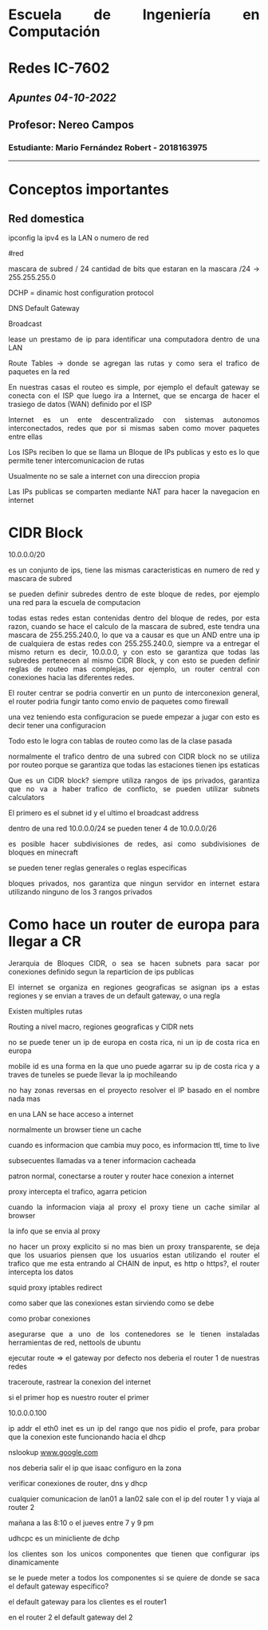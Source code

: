 <div align="justify"> 

# Escuela de Ingeniería en Computación
# Redes IC-7602
## _Apuntes 04-10-2022_
## Profesor: Nereo Campos
### Estudiante: Mario Fernández Robert - 2018163975
---------

# Conceptos importantes

## Red domestica

ipconfig
la ipv4 es la LAN o numero de red

#red 

mascara de subred / 24 cantidad de bits que estaran en la mascara
/24 -> 255.255.255.0

DCHP = dinamic host configuration protocol

DNS
Default Gateway

Broadcast

lease un prestamo de ip para identificar una computadora dentro de una LAN

Route Tables -> donde se agregan las rutas y como sera el trafico de paquetes en la red


En nuestras casas el routeo es simple, por ejemplo el default gateway se conecta con el ISP que luego ira a Internet, que se encarga de hacer el trasiego de datos
(WAN) definido por el ISP

Internet es un ente descentralizado con sistemas autonomos interconectados, redes que por si mismas saben como mover paquetes entre ellas

Los ISPs reciben lo que se llama un Bloque de IPs publicas y esto es lo que permite tener intercomunicacion de rutas

Usualmente no se sale a internet con una direccion propia

Las IPs publicas se comparten mediante NAT para hacer la navegacion en internet

# 

# CIDR Block
10.0.0.0/20

es un conjunto de ips, tiene las mismas caracteristicas en numero de red y mascara de subred

se pueden definir subredes dentro de este bloque de redes, por ejemplo una red para la escuela de computacion

todas estas redes estan contenidas dentro del bloque de redes, por esta razon, cuando se hace el calculo de la mascara de subred, este tendra una mascara de 255.255.240.0, lo que va a causar es que un AND entre una ip de cualquiera de estas redes con 255.255.240.0, siempre va a entregar el mismo return es decir, 10.0.0.0, y con esto se garantiza que todas las subredes pertenecen al mismo CIDR Block, y con esto se pueden definir reglas de routeo mas complejas, por ejemplo, un router central con conexiones hacia las diferentes redes.

El router centrar se podria convertir en un punto de interconexion general, el router podria fungir tanto como envio de paquetes como firewall

una vez teniendo esta configuracion se puede empezar a jugar con esto es decir tener una configuracion 

Todo esto le logra con tablas de routeo como las de la clase pasada

normalmente el trafico dentro de una subred con CIDR block no se utiliza por routeo porque se garantiza que todas las estaciones tienen ips estaticas

Que es un CIDR block?
siempre utiliza rangos de ips privados, garantiza que no va a haber trafico de conflicto, se pueden utilizar subnets calculators

El primero es el subnet id y el ultimo el broadcast address

dentro de una red 10.0.0.0/24 se pueden tener 4 de 10.0.0.0/26


es posible hacer subdivisiones de redes, asi como subdivisiones de bloques en minecraft

se pueden tener reglas generales o reglas especificas

bloques privados, nos garantiza que ningun servidor en internet estara utilizando ninguno de los 3 rangos privados

#

# Como hace un router de europa para llegar a CR

Jerarquia de Bloques CIDR, o sea se hacen subnets para sacar por conexiones definido segun la reparticion de ips publicas


El internet se organiza en regiones geograficas se asignan ips a estas regiones y se envian a traves de un default gateway, o una regla

Existen multiples rutas

Routing a nivel macro, regiones geograficas y CIDR nets

no se puede tener un ip de europa en costa rica, ni un ip de costa rica en europa


mobile id es una forma en la que uno puede agarrar su ip de costa rica y a traves de tuneles se puede llevar la ip mochileando

no hay zonas reversas en el proyecto
resolver el IP basado en el nombre nada mas

en una LAN se hace acceso a internet

normalmente un browser tiene un cache

cuando es informacion que cambia muy poco, es informacion ttl, time to live

subsecuentes llamadas va a tener informacion cacheada

patron normal, conectarse a router y router hace conexion a internet 

proxy intercepta el trafico, agarra peticion 


cuando la informacion viaja al proxy el proxy tiene un cache similar al browser

la info que se envia al proxy 


no hacer un proxy explicito si no mas bien un proxy transparente, se deja que los usuarios piensen que los usuarios estan utilizando el router el trafico que me esta entrando al CHAIN de input, es http o https?, el router intercepta los datos

squid proxy iptables redirect

como saber que las conexiones estan sirviendo como se debe 

como probar conexiones 

asegurarse que a uno de los contenedores se le tienen instaladas herramientas de red, nettools de ubuntu

ejecutar route => el gateway por defecto nos deberia el router 1 de nuestras redes

traceroute, rastrear la conexion del internet

si el primer hop es nuestro router el primer 

10.0.0.0.100

ip addr el eth0 inet es un ip del rango que nos pidio el profe, para probar que la conexion este funcionando hacia el dhcp

nslookup www.google.com

nos deberia salir el ip que isaac configuro en la zona

verificar conexiones de router, dns y dhcp

cualquier comunicacion de lan01 a lan02 sale con el ip del router 1 y viaja al router 2

mañana a las 8:10 o el jueves entre 7 y 9 pm

udhcpc es un minicliente de dchp

los clientes son los unicos componentes que tienen que configurar ips dinamicamente

se le puede meter a todos los componentes si se quiere
de donde se saca el default gateway especifico?

el default gateway para los clientes es el router1

en el router 2 el default gateway del 2

</div>